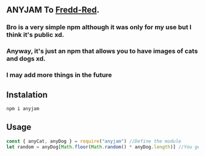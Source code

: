 ## ANYJAM To [Fredd-Red](https://dsc.gg/freds).
### Bro is a very simple npm although it was only for my use but I think it's public xd.
### Anyway, it's just an npm that allows you to have images of cats and dogs xd.
### I may add more things in the future

## Instalation
```npm i anyjam```

## Usage
```js
const { anyCat, anyDog } = require("anyjam") //Define the module
let random = anyDog[Math.floor(Math.random() * anyDog.length)] //You get an image of a dog or a cat in case you use "anyCat"



```